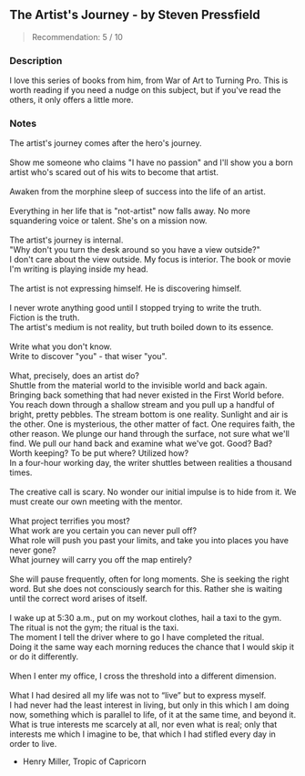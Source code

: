 ## The Artist's Journey - by Steven Pressfield
> Recommendation: 5 / 10
    
### Description
I love this series of books from him, from War of Art to Turning Pro. This is worth reading if you need a nudge on this subject, but if you've read the others, it only offers a little more.
    
### Notes
The artist's journey comes after the hero's journey.<br>
<br>
Show me someone who claims "I have no passion" and I'll show you a born artist who's scared out of his wits to become that artist.<br>
<br>
Awaken from the morphine sleep of success into the life of an artist.<br>
<br>
Everything in her life that is "not-artist" now falls away.  No more squandering voice or talent.  She's on a mission now.<br>
<br>
The artist's journey is internal.<br>
"Why don't you turn the desk around so you have a view outside?"<br>
I don't care about the view outside. My focus is interior. The book or movie I'm writing is playing inside my head.<br>
<br>
The artist is not expressing himself. He is discovering himself.<br>
<br>
I never wrote anything good until I stopped trying to write the truth.<br>
Fiction is the truth.<br>
The artist's medium is not reality, but truth boiled down to its essence.<br>
<br>
Write what you don't know.<br>
Write to discover "you" - that wiser "you".<br>
<br>
What, precisely, does an artist do?<br>
Shuttle from the material world to the invisible world and back again.<br>
Bringing back something that had never existed in the First World before.<br>
You reach down through a shallow stream and you pull up a handful of bright, pretty pebbles.  The stream bottom is one reality. Sunlight and air is the other. One is mysterious, the other matter of fact. One requires faith, the other reason. We plunge our hand through the surface, not sure what we'll find. We pull our hand back and examine what we've got. Good? Bad? Worth keeping? To be put where? Utilized how?<br>
In a four-hour working day, the writer shuttles between realities a thousand times.<br>
<br>
The creative call is scary. No wonder our initial impulse is to hide from it. We must create our own meeting with the mentor.<br>
<br>
What project terrifies you most?<br>
What work are you certain you can never pull off?<br>
What role will push you past your limits, and take you into places you have never gone?<br>
What journey will carry you off the map entirely?<br>
<br>
She will pause frequently, often for long moments. She is seeking the right word. But she does not consciously search for this. Rather she is waiting until the correct word arises of itself.<br>
<br>
I wake up at 5:30 a.m., put on my workout clothes, hail a taxi to the gym.<br>
The ritual is not the gym; the ritual is the taxi.<br>
The moment I tell the driver where to go I have completed the ritual. <br>
Doing it the same way each morning reduces the chance that I would skip it or do it differently.<br>
<br>
When I enter my office, I cross the threshold into a different dimension.<br>
<br>
What I had desired all my life was not to “live” but to express myself.<br>
I had never had the least interest in living, but only in this which I am doing now, something which is parallel to life, of it at the same time, and beyond it.<br>
What is true interests me scarcely at all, nor even what is real; only that interests me which I imagine to be, that which I had stifled every day in order to live.<br>
- Henry Miller, Tropic of Capricorn

